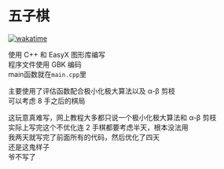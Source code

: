 # 五子棋
[![wakatime](https://wakatime.com/badge/github/Slinet6056/Gobang2.svg)](https://wakatime.com/badge/github/Slinet6056/Gobang2)

使用 C++ 和 EasyX 图形库编写  
程序文件使用 GBK 编码  
main函数就在`main.cpp`里

主要使用了评估函数配合极小化极大算法以及 α-β 剪枝  
可以考虑 8 手之后的棋局  

这玩意真难写，网上教程大多都只说一个极小化极大算法和 α-β 剪枝  
实际上写完这个不优化连 2 手棋都要考虑半天，根本没法用  
我两天就写完了前面所有的代码，然后优化了四天  
还是这鬼样子  
爷不写了
